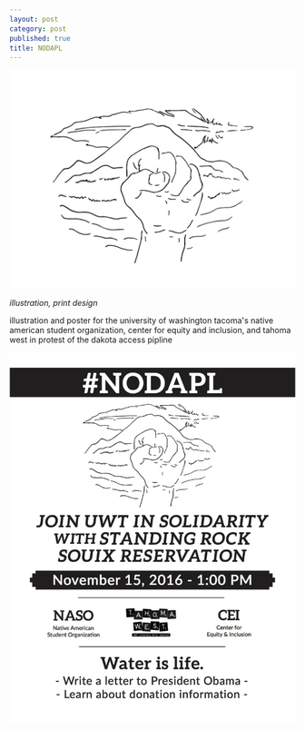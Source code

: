 ```yaml
---
layout: post
category: post
published: true
title: NODAPL
---
```

![NODAPL Drawing](/media/client/tw/NODAPL-drawing.jpeg)
<!--more-->
<span class='date fr'>*illustration, print design*</span><br>  
  
  
  
illustration and poster for the university of washington tacoma's native american student organization, center for equity and inclusion, and tahoma west in protest of the dakota access pipline  
  
![NODAPL Poster](/media/client/tw/nodapl-poster.jpeg)
